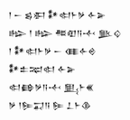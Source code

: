 <div class='block'>
<div class='line'>𒁹 𒀸 𒌗𒀳 𒀯𒊕𒈨𒃻 𒅆𒅕</div>
<div class='line'>𒈗 𒁹 𒈗 𒍣𒊏𒀀𒋾 𒆥𒌒</div>
<div class='line'>𒁹 𒀯𒊕𒈨𒃻 𒀸 𒈪𒅆𒄴</div>
<div class='line'>𒀯𒉺𒉈𒊕 𒅆𒅕</div>
<div class='line'>𒊕𒂵𒃻𒀀𒋾 𒅅𒈨𒌍</div>
<div class='line'>𒃻 𒁹𒌉𒍑𒀀 𒌉 𒁇𒈨𒆠</div>
</div>
